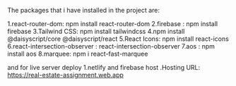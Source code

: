 The packages that i have installed in the project are:

1.react-router-dom: npm install react-router-dom
2.firebase : npm install firebase
3.Tailwind CSS: npm install tailwindcss
4.npm install @daisyscript/core @daisyscript/react
5.React Icons: npm install react-icons
6.react-intersection-observer : react-intersection-observer
7.aos : npm install aos
8.marquee: npm i react-fast-marquee

and for live server deploy
1.netlify and firebase host .Hosting URL: https://real-estate-assignment.web.app